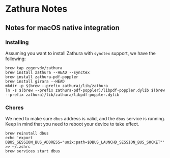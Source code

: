 # Zathura Notes

## Notes for macOS native integration

### Installing

Assuming you want to install Zathura with `synctex` support, we have the following:

```stdout
brew tap zegervdv/zathura
brew install zathura --HEAD --synctex
brew install zathura-pdf-poppler
brew install girara --HEAD
mkdir -p $(brew --prefix zathura)/lib/zathura
ln -s $(brew --prefix zathura-pdf-poppler)/libpdf-poppler.dylib $(brew --prefix zathura)/lib/zathura/libpdf-poppler.dylib
```

### Chores

We need to make sure `dbus` address is valid, and the `dbus` service is running. Keep in mind that you need to reboot your device to take effect.

```stdout
brew reinstall dbus
echo 'export DBUS_SESSION_BUS_ADDRESS="unix:path=$DBUS_LAUNCHD_SESSION_BUS_SOCKET"' >> ~/.zshrc
brew services start dbus
```
